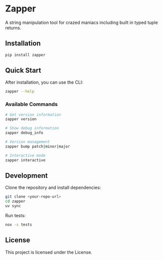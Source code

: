 # Zapper

A string manipulation tool for crazed maniacs including built in typed tuple returns.

## Installation

```bash
pip install zapper
```

## Quick Start

After installation, you can use the CLI:

```bash
zapper --help
```

### Available Commands

```bash
# Get version information
zapper version

# Show debug information
zapper debug_info

# Version management
zapper bump patch|minor|major

# Interactive mode
zapper interactive

```


## Development

Clone the repository and install dependencies:

```bash
git clone <your-repo-url>
cd zapper
uv sync
```

Run tests:

```bash
nox -s tests
```

## License

This project is licensed under the  License.